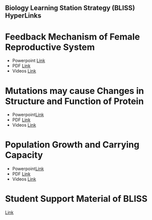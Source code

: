 ## Biology Learning Station Strategy (BLISS) HyperLinks

# Feedback Mechanism of Female Reproductive System 
- Powerpoint [Link](https://github.com/ProjectPurposesOnly/ProjectHyperLink/raw/main/Competency%201.pptx)
- PDF [Link](https://github.com/ProjectPurposesOnly/ProjectHyperLink/blob/main/Competency-1.pdf)
- Videos [Link](https://drive.google.com/file/d/1SUidl0U71JZkIOtug4_oXt-KLzCgge4W/view?usp=sharing)

# Mutations may cause Changes in Structure and Function of Protein
- Powerpoint[Link](https://github.com/ProjectPurposesOnly/ProjectHyperLink/raw/main/Competency%202.pptx)
- PDF [Link](https://github.com/ProjectPurposesOnly/ProjectHyperLink/blob/main/Competency-2.pdf)
- Videos [Link](https://drive.google.com/file/d/1zQ7LNK8sgnd-cn6Kf0RCO9HRDj8FUYmn/view?usp=sharing)

# Population Growth and Carrying Capacity
- Powerpoint[Link](https://drive.google.com/drive/folders/1rY3Z89-lkT7tKU7o5ZHAO7bK9rupk0d-?usp=sharing)
- PDF [Link](https://github.com/ProjectPurposesOnly/ProjectHyperLink/blob/main/Competency-3.pdf)
- Videos [Link](https://drive.google.com/file/d/1Yzbt0fdm4REmp97rWI9ybYr1wbI4c7wQ/view?usp=sharing)

# Student Support Material of BLISS
[Link](https://github.com/ProjectPurposesOnly/ProjectHyperLink/blob/main/BLISS.pdf)
